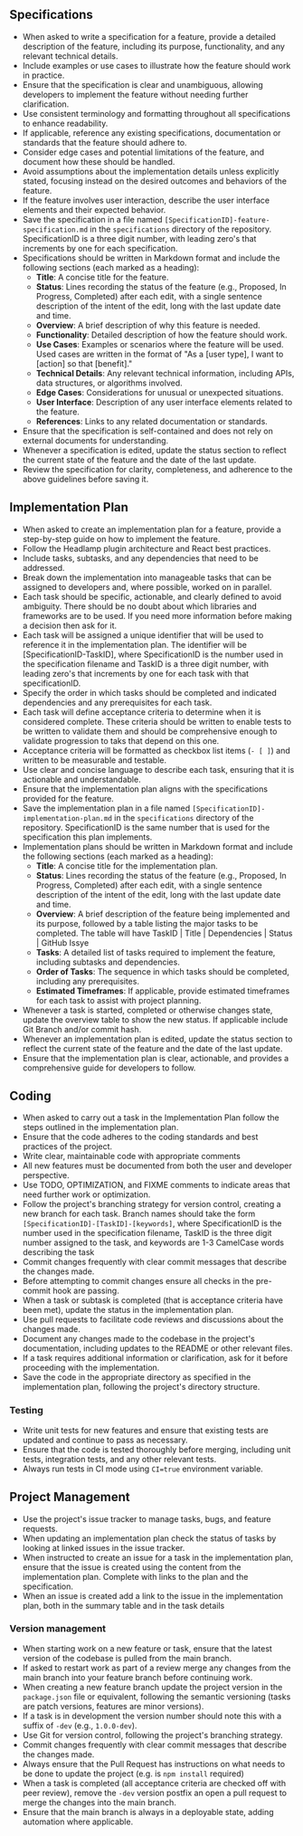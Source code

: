 ## Specifications

- When asked to write a specification for a feature, provide a detailed description of the feature, including its purpose, functionality, and any relevant technical details.
- Include examples or use cases to illustrate how the feature should work in practice.
- Ensure that the specification is clear and unambiguous, allowing developers to implement the feature without needing further clarification.
- Use consistent terminology and formatting throughout all specifications to enhance readability.
- If applicable, reference any existing specifications, documentation or standards that the feature should adhere to.
- Consider edge cases and potential limitations of the feature, and document how these should be handled.
- Avoid assumptions about the implementation details unless explicitly stated, focusing instead on the desired outcomes and behaviors of the feature.
- If the feature involves user interaction, describe the user interface elements and their expected behavior.
- Save the specification in a file named `[SpecificationID]-feature-specification.md` in the `specifications` directory of the repository. SpecificationID is a three digit number, with leading zero's that increments by one for each specification.
- Specifications should be written in Markdown format and include the following sections (each marked as a heading):
  - **Title**: A concise title for the feature.
  - **Status**: Lines recording the status of the feature (e.g., Proposed, In Progress, Completed) after each edit, with a single sentence description of the intent of the edit, long with the last update date and time.
  - **Overview**: A brief description of why this feature is needed.
  - **Functionality**: Detailed description of how the feature should work.
  - **Use Cases**: Examples or scenarios where the feature will be used. Used cases are written in the format of "As a [user type], I want to [action] so that [benefit]."
  - **Technical Details**: Any relevant technical information, including APIs, data structures, or algorithms involved.
  - **Edge Cases**: Considerations for unusual or unexpected situations.
  - **User Interface**: Description of any user interface elements related to the feature.
  - **References**: Links to any related documentation or standards.
- Ensure that the specification is self-contained and does not rely on external documents for understanding.
- Whenever a specification is edited, update the status section to reflect the current state of the feature and the date of the last update.
- Review the specification for clarity, completeness, and adherence to the above guidelines before saving it.

## Implementation Plan

- When asked to create an implementation plan for a feature, provide a step-by-step guide on how to implement the feature.
- Follow the Headlamp plugin architecture and React best practices.
- Include tasks, subtasks, and any dependencies that need to be addressed.
- Break down the implementation into manageable tasks that can be assigned to developers and, where possible, worked on in parallel.
- Each task should be specific, actionable, and clearly defined to avoid ambiguity. There should be no doubt about which libraries and frameworks are to be used. If you need more information before making a decision then ask for it.
- Each task will be assigned a unique identifier that will be used to reference it in the implementation plan. The identifier will be [SpecificationID-TaskID], where SpecificationID is the number used in the specification filename and TaskID is a three digit number, with leading zero's that increments by one for each task with that specificationID.
- Specify the order in which tasks should be completed and indicated dependencies and any prerequisites for each task.
- Each task will define acceptance criteria to determine when it is considered complete. These criteria should be written to enable tests to be written to validate them and should be comprehensive enough to validate progression to taks that depend on this one.
- Acceptance criteria will be formatted as checkbox list items (`- [ ]`) and written to be measurable and testable.
- Use clear and concise language to describe each task, ensuring that it is actionable and understandable.
- Ensure that the implementation plan aligns with the specifications provided for the feature.
- Save the implementation plan in a file named `[SpecificationID]-implementation-plan.md` in the `specifications` directory of the repository. SpecificationID is the same number that is used for the specification this plan implements.
- Implementation plans should be written in Markdown format and include the following sections (each marked as a heading):
  - **Title**: A concise title for the implementation plan.
  - **Status**: Lines recording the status of the feature (e.g., Proposed, In Progress, Completed) after each edit, with a single sentence description of the intent of the edit, long with the last update date and time.
  - **Overview**: A brief description of the feature being implemented and its purpose, followed by a table listing the major tasks to be completed. The table will have TaskID | Title | Dependencies | Status | GitHub Issye
  - **Tasks**: A detailed list of tasks required to implement the feature, including subtasks and dependencies.
  - **Order of Tasks**: The sequence in which tasks should be completed, including any prerequisites.
  - **Estimated Timeframes**: If applicable, provide estimated timeframes for each task to assist with project planning.
- Whenever a task is started, completed or otherwise changes state, update the overview table to show the new status. If applicable include Git Branch and/or commit hash.
- Whenever an implementation plan is edited, update the status section to reflect the current state of the feature and the date of the last update.
- Ensure that the implementation plan is clear, actionable, and provides a comprehensive guide for developers to follow.

## Coding

- When asked to carry out a task in the Implementation Plan follow the steps outlined in the implementation plan.
- Ensure that the code adheres to the coding standards and best practices of the project.
- Write clear, maintainable code with appropriate comments
- All new features must be documented from both the user and developer perspective.
- Use TODO, OPTIMIZATION, and FIXME comments to indicate areas that need further work or optimization.
- Follow the project's branching strategy for version control, creating a new branch for each task. Branch names should take the form `[SpecificationID]-[TaskID]-[keywords]`, where SpecificationID is the number used in the specification filename, TaskID is the three digit number assigned to the task, and keywords are 1-3 CamelCase words describing the task
- Commit changes frequently with clear commit messages that describe the changes made.
- Before attempting to commit changes ensure all checks in the pre-commit hook are passing.
- When a task or subtask is completed (that is acceptance criteria have been met), update the status in the implementation plan.
- Use pull requests to facilitate code reviews and discussions about the changes made.
- Document any changes made to the codebase in the project's documentation, including updates to the README or other relevant files.
- If a task requires additional information or clarification, ask for it before proceeding with the implementation.
- Save the code in the appropriate directory as specified in the implementation plan, following the project's directory structure.

### Testing

- Write unit tests for new features and ensure that existing tests are updated and continue to pass as necessary.
- Ensure that the code is tested thoroughly before merging, including unit tests, integration tests, and any other relevant tests.
- Always run tests in CI mode using `CI=true` environment variable.

## Project Management

- Use the project's issue tracker to manage tasks, bugs, and feature requests.
- When updating an implementation plan check the status of tasks by looking at linked issues in the issue tracker.
- When instructed to create an issue for a task in the implementation plan, ensure that the issue is created using the content from the implementation plan. Complete with links to the plan and the specification.
- When an issue is created add a link to the issue in the implementation plan, both in the summary table and in the task details



### Version management

- When starting work on a new feature or task, ensure that the latest version of the codebase is pulled from the main branch.
- If asked to restart work as part of a review merge any changes from the main branch into your feature branch before continuing work.
- When creating a new feature branch update the project version in the `package.json` file or equivalent, following the semantic versioning (tasks are patch versions, features are minor versions).
- If a task is in development the version number should note this with a suffix of `-dev` (e.g., `1.0.0-dev`).
- Use Git for version control, following the project's branching strategy.
- Commit changes frequently with clear commit messages that describe the changes made.
- Always ensure that the Pull Request has instructions on what needs to be done to update the project (e.g. is `npm install` required)
- When a task is completed (all acceptance criteria are checked off with peer review), remove the `-dev` version postfix an open a pull request to merge the changes into the main branch.
- Ensure that the main branch is always in a deployable state, adding automation where applicable.